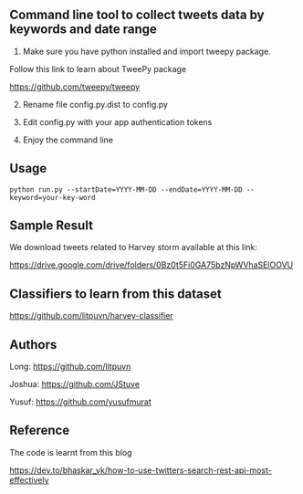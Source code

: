 ## Command line tool to collect tweets data by keywords and date range

1. Make sure you have python installed and import tweepy package.

Follow this link to learn about TweePy package

https://github.com/tweepy/tweepy

2. Rename file config.py.dist to config.py

3. Edit config.py with your app authentication tokens

4. Enjoy the command line

## Usage
```
python run.py --startDate=YYYY-MM-DD --endDate=YYYY-MM-DD --keyword=your-key-word
```

## Sample Result
We download tweets related to Harvey storm available at this link:

https://drive.google.com/drive/folders/0Bz0t5Fi0GA75bzNpWVhaSElOOVU


## Classifiers to learn from this dataset

https://github.com/litpuvn/harvey-classifier


## Authors

Long: https://github.com/litpuvn

Joshua: https://github.com/JStuve

Yusuf: https://github.com/yusufmurat

## Reference

The code is learnt from this blog

https://dev.to/bhaskar_vk/how-to-use-twitters-search-rest-api-most-effectively
